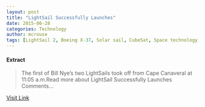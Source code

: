 ```yaml
---
layout: post
title: "LightSail Successfully Launches"
date: 2015-06-28
categories: Technology
author: mcrouse
tags: [LightSail 2, Boeing X-37, Solar sail, CubeSat, Space technology, Spaceflight, Outer space, Spacecraft, Astronautics, Flight, Spaceflight technologies, Aerospace engineering, Aerospace, Space exploration, NASA]
---
```





#### Extract
>The first of Bill Nye’s two LightSails took off from Cape Canaveral at 11:05 a.m.Read more about LightSail Successfully Launches Comments...



[Visit Link](http://www.pddnet.com/news/2015/05/lightsail-successfully-launches)


